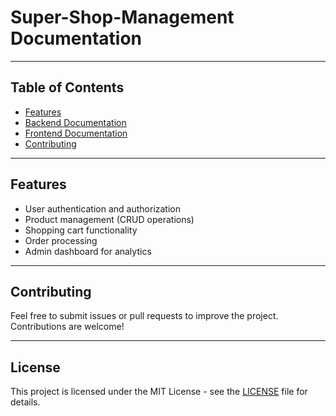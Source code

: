 # Super-Shop-Management Documentation

---

## Table of Contents
- [Features](#features)
- [Backend Documentation](backend/HELP.md)
- [Frontend Documentation](frontend/HELP.md)
- [Contributing](#contributing)

---

## Features
- User authentication and authorization
- Product management (CRUD operations)
- Shopping cart functionality
- Order processing
- Admin dashboard for analytics

---

## Contributing
Feel free to submit issues or pull requests to improve the project. Contributions are welcome!

---

## License
This project is licensed under the MIT License - see the [LICENSE](LICENSE) file for details.